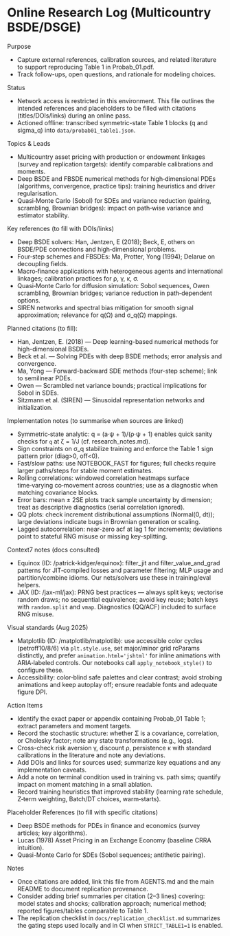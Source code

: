 # Online Research Log (Multicountry BSDE/DSGE)

Purpose

- Capture external references, calibration sources, and related literature to support reproducing Table 1 in Probab_01.pdf.
- Track follow-ups, open questions, and rationale for modeling choices.

Status

- Network access is restricted in this environment. This file outlines the intended references and placeholders to be filled with citations (titles/DOIs/links) during an online pass.
- Actioned offline: transcribed symmetric-state Table 1 blocks (q and sigma_q) into `data/probab01_table1.json`.

Topics & Leads

- Multicountry asset pricing with production or endowment linkages (survey and replication targets): identify comparable calibrations and moments.
- Deep BSDE and FBSDE numerical methods for high‑dimensional PDEs (algorithms, convergence, practice tips): training heuristics and driver regularisation.
- Quasi‑Monte Carlo (Sobol) for SDEs and variance reduction (pairing, scrambling, Brownian bridges): impact on path‑wise variance and estimator stability.

Key references (to fill with DOIs/links)

- Deep BSDE solvers: Han, Jentzen, E (2018); Beck, E, others on BSDE/PDE connections and high‑dimensional problems.
- Four‑step schemes and FBSDEs: Ma, Protter, Yong (1994); Delarue on decoupling fields.
- Macro‑finance applications with heterogeneous agents and international linkages; calibration practices for ρ, γ, κ, σ.
- Quasi‑Monte Carlo for diffusion simulation: Sobol sequences, Owen scrambling, Brownian bridges; variance reduction in path‑dependent options.
- SIREN networks and spectral bias mitigation for smooth signal approximation; relevance for q(Ω) and σ_q(Ω) mappings.

Planned citations (to fill):

- Han, Jentzen, E. (2018) — Deep learning-based numerical methods for high-dimensional BSDEs.
- Beck et al. — Solving PDEs with deep BSDE methods; error analysis and convergence.
- Ma, Yong — Forward-backward SDE methods (four-step scheme); link to semilinear PDEs.
- Owen — Scrambled net variance bounds; practical implications for Sobol in SDEs.
- Sitzmann et al. (SIREN) — Sinusoidal representation networks and initialization.

Implementation notes (to summarise when sources are linked)

- Symmetric‑state analytic: q = (a·ψ + 1)/(ρ·ψ + 1) enables quick sanity checks for `q` at ζ = 1/J (cf. research_notes.md).
- Sign constraints on σ_q stabilize training and enforce the Table 1 sign pattern prior (diag>0, off<0).
- Fast/slow paths: use NOTEBOOK_FAST for figures; full checks require larger paths/steps for stable moment estimates.
- Rolling correlations: windowed correlation heatmaps surface time‑varying co‑movement across countries; use as a diagnostic when matching covariance blocks.
- Error bars: mean ± 2SE plots track sample uncertainty by dimension; treat as descriptive diagnostics (serial correlation ignored).
 - QQ plots: check increment distributional assumptions (Normal(0, dt)); large deviations indicate bugs in Brownian generation or scaling.
- Lagged autocorrelation: near-zero acf at lag 1 for increments; deviations point to stateful RNG misuse or missing key-splitting.

Context7 notes (docs consulted)

- Equinox (ID: /patrick-kidger/equinox): filter_jit and filter_value_and_grad patterns for JIT‑compiled losses and parameter filtering; MLP usage and partition/combine idioms. Our nets/solvers use these in training/eval helpers.
- JAX (ID: /jax-ml/jax): PRNG best practices — always split keys; vectorise random draws; no sequential equivalence; avoid key reuse; batch keys with `random.split` and `vmap`. Diagnostics (QQ/ACF) included to surface RNG misuse.

Visual standards (Aug 2025)

- Matplotlib (ID: /matplotlib/matplotlib): use accessible color cycles (petroff10/8/6) via `plt.style.use`, set major/minor grid rcParams distinctly, and prefer `animation.html='jshtml'` for inline animations with ARIA‑labeled controls. Our notebooks call `apply_notebook_style()` to configure these.
- Accessibility: color‑blind safe palettes and clear contrast; avoid strobing animations and keep autoplay off; ensure readable fonts and adequate figure DPI.

Action Items

- Identify the exact paper or appendix containing Probab_01 Table 1; extract parameters and moment targets.
- Record the stochastic structure: whether Σ is a covariance, correlation, or Cholesky factor; note any state transformations (e.g., logs).
- Cross-check risk aversion γ, discount ρ, persistence κ with standard calibrations in the literature and note any deviations.
- Add DOIs and links for sources used; summarize key equations and any implementation caveats.
- Add a note on terminal condition used in training vs. path sims; quantify impact on moment matching in a small ablation.
- Record training heuristics that improved stability (learning rate schedule, Z‑term weighting, Batch/DT choices, warm‑starts).

Placeholder References (to fill with specific citations)

- Deep BSDE methods for PDEs in finance and economics (survey articles; key algorithms).
- Lucas (1978) Asset Pricing in an Exchange Economy (baseline CRRA intuition).
- Quasi-Monte Carlo for SDEs (Sobol sequences; antithetic pairing).

Notes

- Once citations are added, link this file from AGENTS.md and the main README to document replication provenance.
- Consider adding brief summaries per citation (2–3 lines) covering: model states and shocks; calibration approach; numerical method; reported figures/tables comparable to Table 1.
- The replication checklist in `docs/replication_checklist.md` summarizes the gating steps used locally and in CI when `STRICT_TABLE1=1` is enabled.
